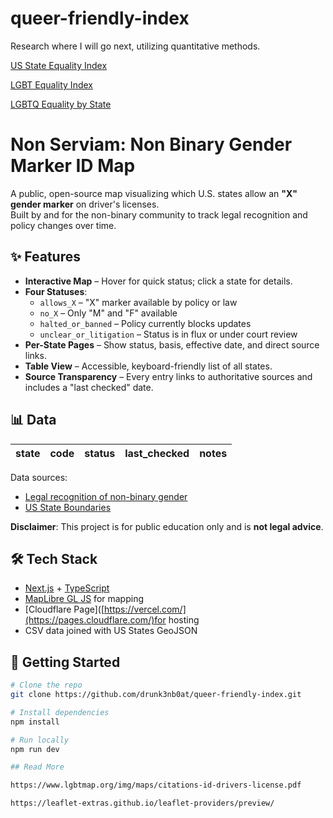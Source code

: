 # queer-friendly-index

Research where I will go next, utilizing quantitative methods.

[US State Equality Index](https://www.hrc.org/resources/state-scorecards)

[LGBT Equality Index](https://www.equaldex.com/equality-index)

[LGBTQ Equality by State](https://www.lgbtmap.org/equality-maps)


# Non Serviam: Non Binary Gender Marker ID Map

A public, open-source map visualizing which U.S. states allow an **"X" gender marker** on driver's licenses.  
Built by and for the non-binary community to track legal recognition and policy changes over time.

## ✨ Features
- **Interactive Map** – Hover for quick status; click a state for details.
- **Four Statuses**:
  - `allows_X` – "X" marker available by policy or law
  - `no_X` – Only "M" and "F" available
  - `halted_or_banned` – Policy currently blocks updates
  - `unclear_or_litigation` – Status is in flux or under court review
- **Per-State Pages** – Show status, basis, effective date, and direct source links.
- **Table View** – Accessible, keyboard-friendly list of all states.
- **Source Transparency** – Every entry links to authoritative sources and includes a "last checked" date.

## 📊 Data

| state | code | status |last_checked |notes  |
|-------|------|--------|------------ |-------|

Data sources: 
- [Legal recognition of non-binary gender](https://en.wikipedia.org/wiki/Legal_recognition_of_non-binary_gender)
- [US State Boundaries](https://hub.arcgis.com/datasets/TrainingServices::us-state-boundaries/about)


**Disclaimer**: This project is for public education only and is **not legal advice**.  

## 🛠️ Tech Stack
- [Next.js](https://nextjs.org/) + [TypeScript](https://www.typescriptlang.org/)
- [MapLibre GL JS](https://maplibre.org/) for mapping
- [Cloudflare Page]([https://vercel.com/](https://pages.cloudflare.com/)for hosting
- CSV data joined with US States GeoJSON

## 🚀 Getting Started
```bash
# Clone the repo
git clone https://github.com/drunk3nb0at/queer-friendly-index.git

# Install dependencies
npm install

# Run locally
npm run dev

## Read More

https://www.lgbtmap.org/img/maps/citations-id-drivers-license.pdf

https://leaflet-extras.github.io/leaflet-providers/preview/
